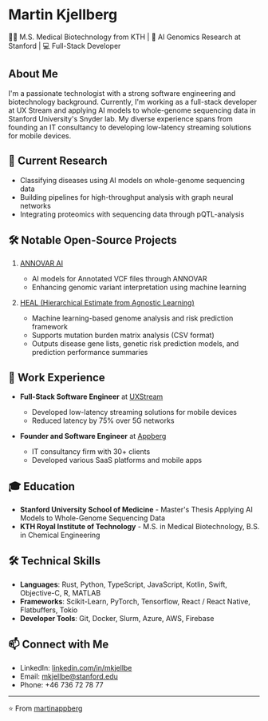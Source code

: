 # Martin Kjellberg

👨‍🎓 M.S. Medical Biotechnology from KTH | 🧬 AI Genomics Research at Stanford | 💻 Full-Stack Developer

## About Me

I'm a passionate technologist with a strong software engineering and biotechnology background. Currently, I'm working as a full-stack developer at UX Stream and applying AI models to whole-genome sequencing data in Stanford University's Snyder lab. My diverse experience spans from founding an IT consultancy to developing low-latency streaming solutions for mobile devices.

## 🔬 Current Research

- Classifying diseases using AI models on whole-genome sequencing data
- Building pipelines for high-throughput analysis with graph neural networks
- Integrating proteomics with sequencing data through pQTL-analysis

## 🛠️ Notable Open-Source Projects

1. [ANNOVAR AI](https://github.com/martinappberg/annovar_ai)
   - AI models for Annotated VCF files through ANNOVAR
   - Enhancing genomic variant interpretation using machine learning

2. [HEAL (Hierarchical Estimate from Agnostic Learning)](https://github.com/pirocv/HEAL)
   - Machine learning-based genome analysis and risk prediction framework
   - Supports mutation burden matrix analysis (CSV format)
   - Outputs disease gene lists, genetic risk prediction models, and prediction performance summaries

## 💼 Work Experience

- **Full-Stack Software Engineer** at [UXStream](https://uxstream.com/)
  - Developed low-latency streaming solutions for mobile devices
  - Reduced latency by 75% over 5G networks
  
- **Founder and Software Engineer** at [Appberg](https://appberg.se/)
  - IT consultancy firm with 30+ clients
  - Developed various SaaS platforms and mobile apps

## 🎓 Education

- **Stanford University School of Medicine** - Master's Thesis Applying AI Models to Whole-Genome Sequencing Data
- **KTH Royal Institute of Technology** - M.S. in Medical Biotechnology, B.S. in Chemical Engineering

## 🛠 Technical Skills

- **Languages**: Rust, Python, TypeScript, JavaScript, Kotlin, Swift, Objective-C, R, MATLAB
- **Frameworks**: Scikit-Learn, PyTorch, Tensorflow, React / React Native, Flatbuffers, Tokio
- **Developer Tools**: Git, Docker, Slurm, Azure, AWS, Firebase

## 📫 Connect with Me

- LinkedIn: [linkedin.com/in/mkjellbe](https://linkedin.com/in/mkjellbe)
- Email: mkjellbe@stanford.edu
- Phone: +46 736 72 78 77

---

⭐️ From [martinappberg](https://github.com/martinappberg)
